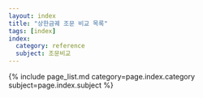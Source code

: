 ```yaml
---
layout: index
title: "상한금궤 조문 비교 목록"
tags: [index]
index:
  category: reference
  subject: 조문비교
---
```



{% include page_list.md category=page.index.category subject=page.index.subject %}
